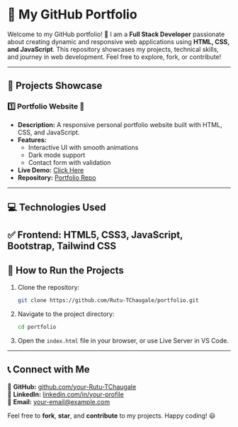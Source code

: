 # 🌟 My GitHub Portfolio

Welcome to my GitHub portfolio! 🚀 I am a **Full Stack Developer** passionate about creating dynamic and responsive web applications using **HTML, CSS, and JavaScript**. This repository showcases my projects, technical skills, and journey in web development. Feel free to explore, fork, or contribute!

---

## 📌 Projects Showcase

### 1️⃣ **Portfolio Website** 🎨
- **Description:** A responsive personal portfolio website built with HTML, CSS, and JavaScript.
- **Features:**
  - Interactive UI with smooth animations
  - Dark mode support
  - Contact form with validation
- **Live Demo:** [Click Here](https://rutika-portfolio.vercel.app/)
- **Repository:** [Portfolio Repo](https://github.com/Rutu-TChaugale/portfolio.git)

---

## 💻 Technologies Used
✅ **Frontend:** HTML5, CSS3, JavaScript, Bootstrap, Tailwind CSS  
---

## 🚀 How to Run the Projects

1. Clone the repository:
   ```sh
   git clone https://github.com/Rutu-TChaugale/portfolio.git
   ```
2. Navigate to the project directory:
   ```sh
   cd portfolio 
   ```
3. Open the `index.html` file in your browser, or use Live Server in VS Code.

---

## 📞 Connect with Me
🔗 **GitHub:** [github.com/your-Rutu-TChaugale](https://github.com/Rutu-TChaugale)  
🔗 **LinkedIn:** [linkedin.com/in/your-profile](https://linkedin.com/in/portfolio)  
📧 **Email:** your-email@example.com  

Feel free to **fork**, **star**, and **contribute** to my projects. Happy coding! 😃
